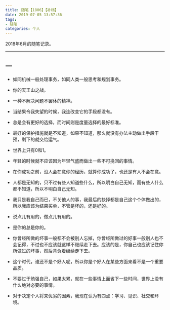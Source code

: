 ```yaml
---
title: 随笔【1806】【补档】
date: 2019-07-05 13:57:36
tags:
- 随笔
categories: 个人
---
```


<!-- ![](随笔【1806】【补档】/1.jpg) -->

2018年6月的随笔记录。

<!-- more -->

***

## 一

* 如同机械一般处理事务，如同人类一般思考和规划事务。

* 你的天王山之战。

* 一种不解决问题不罢休的精神。

* 当结果令我失望的时候，我连改变它的手段都没有。

* 总是会有更好的选择，而时间则是度量选择的最好标准。

* 最好的保护措施就是不知道，如果不知道，那么就没有办法主动做出手段干预，剩下的就交给运气。

* 世界上只有0和1。

* 年轻的时候就不应该因为年轻气盛而做出一些不可挽回的事情。

* 在你成功之前，没人会在意你的经历，就算你成功了，也还是有人不会在意。

* 人都是无知的，只不过有些人知道些什么，所以明白自己无知，而有些人什么都不知道，所以不明白自己无知。

* 我只是我自己而已，不关他人的事，我最后的抉择都是自己这个个体做出的，所以我应该为结果买单，不管是坏的，还是好的。

* 说点儿有用的，做点儿有用的。

* 是你的总是你的。

* 你曾经所做的坏事一般都不会被别人忘掉，你曾经所做过的好事一般别人也不会记得，不过也不应该就这样不继续走下去。应该的是，你自己也应该记住你所做过的坏事，然后背负着继续走下去。

* 这个时代，谁还不是个好人呢，所以你是个好人在某些方面来看不是一个重要品质。

* 不要过于勉强自己，如果太累，就在一些事情上面省下一些时间，世界上没有什么绝对必要的事情。

* 对于决定个人将来优劣的因素，我现在认为有四点：学习、见识、社交和环境。
